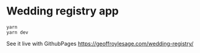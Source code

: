 # Wedding registry app

```
yarn
yarn dev
```

See it live with GithubPages https://geoffroylesage.com/wedding-registry/
